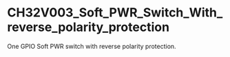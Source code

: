 # CH32V003_Soft_PWR_Switch_With_reverse_polarity_protection
One GPIO Soft PWR switch with reverse polarity protection.
